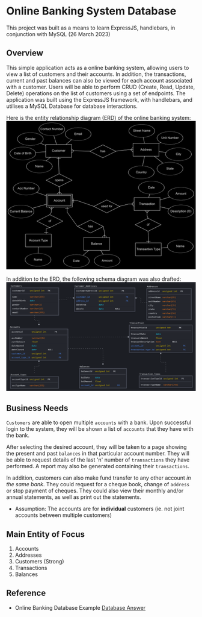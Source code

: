 # Online Banking System Database
This project was built as a means to learn ExpressJS, handlebars, in conjunction with MySQL (26 March 2023)

## Overview
This simple application acts as a online banking system, allowing users to view a list of customers and their accounts. In addition, the transactions, current and past balances can also be viewed for each account associated with a customer. Users will be able to perform CRUD (Create, Read, Update, Delete) operations on the list of customers using a set of endpoints. The application was built using the ExpressJS framework, with handlebars, and utilises a MySQL Database for database interactions.

Here is the entity relationship diagram (ERD) of the online banking system:
![alt text](assets/online-banking-erd.png)

In addition to the ERD, the following schema diagram was also drafted:
![alt text](assets/online-banking-schema.png)

## Business Needs
`Customers` are able to open multiple `accounts` with a bank. Upon successful login to the system, they will be shown a list of `accounts` that they have with the bank. 

After selecting the desired account, they will be taken to a page showing the present and past `balances` in that particular account number. They will be able to request details of the last 'n' number of `transactions` they have performed. A report may also be generated containing their `transactions`. 

In addition, customers can also make fund transfer to any other account *in the same bank*. They could request for a cheque book, change of `address` or stop payment of cheques. They could also view their monthly and/or annual statements, as well as print out the statements.

* Assumption: The accounts are for **individual** customers (ie. not joint accounts between multiple customers)

## Main Entity of Focus
1. Accounts
2. Addresses
3. Customers (Strong)
4. Transactions
5. Balances

## Reference
* Online Banking Database Example [Database Answer](https://web.archive.org/web/20160309042228/http://databaseanswers.org/data_models/online_banking/index.htm)
